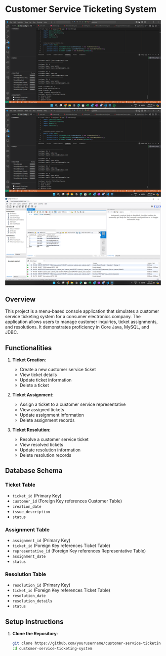 # Customer Service Ticketing System

![Console application screenshot](pic1.png)
![Console application screenshot](pic2.png)
![Console application screenshot](pic3.png)

## Overview

This project is a menu-based console application that simulates a customer service ticketing system for a consumer electronics company. The application allows users to manage customer inquiries, ticket assignments, and resolutions. It demonstrates proficiency in Core Java, MySQL, and JDBC.

## Functionalities

1. **Ticket Creation**:
   - Create a new customer service ticket
   - View ticket details
   - Update ticket information
   - Delete a ticket

2. **Ticket Assignment**:
   - Assign a ticket to a customer service representative
   - View assigned tickets
   - Update assignment information
   - Delete assignment records

3. **Ticket Resolution**:
   - Resolve a customer service ticket
   - View resolved tickets
   - Update resolution information
   - Delete resolution records

## Database Schema

### Ticket Table
- `ticket_id` (Primary Key)
- `customer_id` (Foreign Key references Customer Table)
- `creation_date`
- `issue_description`
- `status`

### Assignment Table
- `assignment_id` (Primary Key)
- `ticket_id` (Foreign Key references Ticket Table)
- `representative_id` (Foreign Key references Representative Table)
- `assignment_date`
- `status`

### Resolution Table
- `resolution_id` (Primary Key)
- `ticket_id` (Foreign Key references Ticket Table)
- `resolution_date`
- `resolution_details`
- `status`

## Setup Instructions

1. **Clone the Repository**:
   ```bash
   git clone https://github.com/yourusername/customer-service-ticketing-system.git
   cd customer-service-ticketing-system
